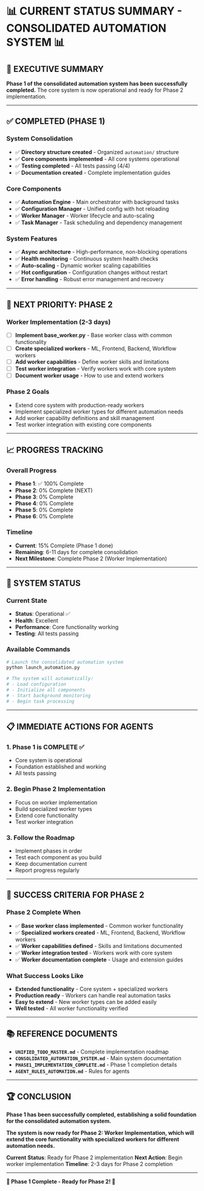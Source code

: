 # 📊 **CURRENT STATUS SUMMARY - CONSOLIDATED AUTOMATION SYSTEM** 📊

## 🎯 **EXECUTIVE SUMMARY**

**Phase 1 of the consolidated automation system has been successfully completed.** The core system is now operational and ready for Phase 2 implementation.

---

## ✅ **COMPLETED (PHASE 1)**

### **System Consolidation**
- ✅ **Directory structure created** - Organized `automation/` structure
- ✅ **Core components implemented** - All core systems operational
- ✅ **Testing completed** - All tests passing (4/4)
- ✅ **Documentation created** - Complete implementation guides

### **Core Components**
- ✅ **Automation Engine** - Main orchestrator with background tasks
- ✅ **Configuration Manager** - Unified config with hot reloading
- ✅ **Worker Manager** - Worker lifecycle and auto-scaling
- ✅ **Task Manager** - Task scheduling and dependency management

### **System Features**
- ✅ **Async architecture** - High-performance, non-blocking operations
- ✅ **Health monitoring** - Continuous system health checks
- ✅ **Auto-scaling** - Dynamic worker scaling capabilities
- ✅ **Hot configuration** - Configuration changes without restart
- ✅ **Error handling** - Robust error management and recovery

---

## 🚀 **NEXT PRIORITY: PHASE 2**

### **Worker Implementation (2-3 days)**
- [ ] **Implement base_worker.py** - Base worker class with common functionality
- [ ] **Create specialized workers** - ML, Frontend, Backend, Workflow workers
- [ ] **Add worker capabilities** - Define worker skills and limitations
- [ ] **Test worker integration** - Verify workers work with core system
- [ ] **Document worker usage** - How to use and extend workers

### **Phase 2 Goals**
- Extend core system with production-ready workers
- Implement specialized worker types for different automation needs
- Add worker capability definitions and skill management
- Test worker integration with existing core components

---

## 📈 **PROGRESS TRACKING**

### **Overall Progress**
- **Phase 1**: ✅ 100% Complete
- **Phase 2**: 0% Complete (NEXT)
- **Phase 3**: 0% Complete
- **Phase 4**: 0% Complete
- **Phase 5**: 0% Complete
- **Phase 6**: 0% Complete

### **Timeline**
- **Current**: 15% Complete (Phase 1 done)
- **Remaining**: 6-11 days for complete consolidation
- **Next Milestone**: Complete Phase 2 (Worker Implementation)

---

## 🔧 **SYSTEM STATUS**

### **Current State**
- **Status**: Operational ✅
- **Health**: Excellent
- **Performance**: Core functionality working
- **Testing**: All tests passing

### **Available Commands**
```bash
# Launch the consolidated automation system
python launch_automation.py

# The system will automatically:
# - Load configuration
# - Initialize all components
# - Start background monitoring
# - Begin task processing
```

---

## 📋 **IMMEDIATE ACTIONS FOR AGENTS**

### **1. Phase 1 is COMPLETE** ✅
- Core system is operational
- Foundation established and working
- All tests passing

### **2. Begin Phase 2 Implementation**
- Focus on worker implementation
- Build specialized worker types
- Extend core functionality
- Test worker integration

### **3. Follow the Roadmap**
- Implement phases in order
- Test each component as you build
- Keep documentation current
- Report progress regularly

---

## 🎯 **SUCCESS CRITERIA FOR PHASE 2**

### **Phase 2 Complete When**
- ✅ **Base worker class implemented** - Common worker functionality
- ✅ **Specialized workers created** - ML, Frontend, Backend, Workflow workers
- ✅ **Worker capabilities defined** - Skills and limitations documented
- ✅ **Worker integration tested** - Workers work with core system
- ✅ **Worker documentation complete** - Usage and extension guides

### **What Success Looks Like**
- **Extended functionality** - Core system + specialized workers
- **Production ready** - Workers can handle real automation tasks
- **Easy to extend** - New worker types can be added easily
- **Well tested** - All worker functionality verified

---

## 📚 **REFERENCE DOCUMENTS**

- **`UNIFIED_TODO_MASTER.md`** - Complete implementation roadmap
- **`CONSOLIDATED_AUTOMATION_SYSTEM.md`** - Main system documentation
- **`PHASE1_IMPLEMENTATION_COMPLETE.md`** - Phase 1 completion details
- **`AGENT_RULES_AUTOMATION.md`** - Rules for agents

---

## 🏆 **CONCLUSION**

**Phase 1 has been successfully completed, establishing a solid foundation for the consolidated automation system.** 

**The system is now ready for Phase 2: Worker Implementation, which will extend the core functionality with specialized workers for different automation needs.**

**Current Status**: Ready for Phase 2 implementation
**Next Action**: Begin worker implementation
**Timeline**: 2-3 days for Phase 2 completion

---

**🎉 Phase 1 Complete - Ready for Phase 2! 🎉**
